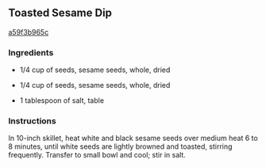 ## Toasted Sesame Dip

[a59f3b965c](http://www.delish.com/recipefinder/toasted-sesame-dip-540)

### Ingredients

 - 1/4 cup of seeds, sesame seeds, whole, dried

 - 1/4 cup of seeds, sesame seeds, whole, dried

 - 1 tablespoon of salt, table

### Instructions

In 10-inch skillet, heat white and black sesame seeds over medium heat 6 to 8 minutes, until white seeds are lightly browned and toasted, stirring frequently. Transfer to small bowl and cool; stir in salt.